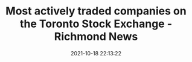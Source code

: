 ---
"title": "Most actively traded companies on the Toronto Stock Exchange - Richmond News"
"date": "2021-10-18 22:13:22"
"feed_name": "GOOGLENEWSMINING"
"feed_website": "https://news.google.com/search?q=mining%2Bincident&hl=en-US&gl=US&ceid=US:en"
"feed_rss": "https://news.google.com/rss/search?q=mining%2Bincident&hl=en-US&gl=US&ceid=US:en"
"link": "https://www.richmond-news.com/cannabis-news/most-actively-traded-companies-on-the-toronto-stock-exchange-4526796"
"source": "{'href': 'https://www.richmond-news.com', 'title': 'Richmond News'}"
"file": "_posts/2021-1-1-409c5d45fc3bf5519d2ec9b574fea30fb67ab4ac.md"
"accident": "0"
"drilling": "0"
"represented_by": "0"
"dead": "0"
"injured": "0"
"arrested": "0"
"place": "unknown place"
"where": "unknown site"
"causes": "unknown"
"place_uri": "unknown place"
---